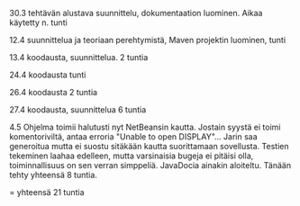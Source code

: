 30.3 tehtävän alustava suunnittelu, dokumentaation luominen. Aikaa käytetty n. tunti

12.4 suunnittelua ja teoriaan perehtymistä, Maven projektin luominen, tunti

13.4 koodausta, suunnittelua. 2 tuntia

24.4 koodausta tunti

26.4 koodausta 2 tuntia

27.4 koodausta, suunnittelua 6 tuntia

4.5 Ohjelma toimii halutusti nyt NetBeansin kautta. Jostain syystä ei toimi komentoriviltä, antaa erroria "Unable to open DISPLAY"... Jarin saa generoitua mutta ei suostu sitäkään kautta suorittamaan sovellusta. Testien tekeminen laahaa edelleen, mutta varsinaisia bugeja ei pitäisi olla, toiminnallisuus on sen verran simppeliä. JavaDocia ainakin aloiteltu. Tänään tehty yhteensä 8 tuntia.


= yhteensä 21 tuntia
